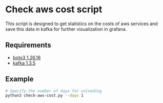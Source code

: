 # Сheck aws cost script
This script is designed to get statistics on the costs of aws services and save this data in kafka for further visualization in grafana.

## Requirements
- [boto3 1.26.16](https://pypi.org/project/boto3/)
- [kafka 1.3.5](https://pypi.org/project/kafka/)

## Example
```sh
# Specify the number of days for unloading
python3 check-aws-cost.py --days 1
```
